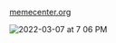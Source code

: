 [memecenter.org](https://memecenter.org)

![2022-03-07 at 7 06 PM](https://user-images.githubusercontent.com/22382028/157139415-c1661e6f-c965-42c9-85fa-66e414699076.png)
